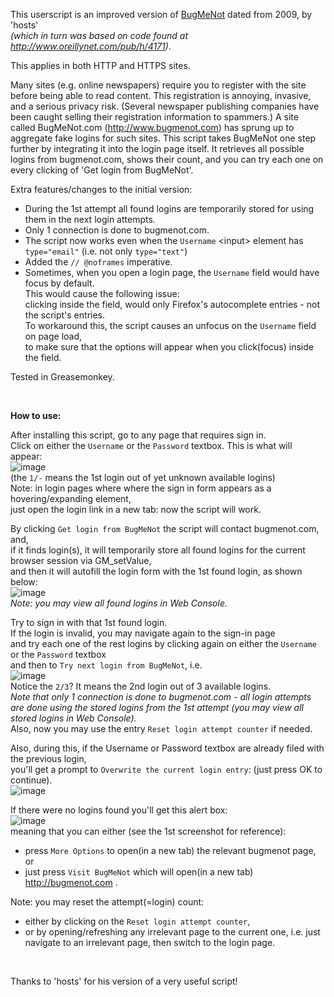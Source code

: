 This userscript is an improved version of [BugMeNot](http://userscripts-mirror.org/scripts/show/23074) dated from 2009, by 'hosts'   
_(which in turn was based on code found at http://www.oreillynet.com/pub/h/4171)_. 

This applies in both HTTP and HTTPS sites.  

Many sites (e.g. online newspapers) require you to register with the site before being able to read content. This registration is annoying, invasive, and a serious privacy risk. (Several newspaper publishing companies have been caught selling their registration information to spammers.) A site called BugMeNot.com (http://www.bugmenot.com) has sprung up to aggregate fake logins for such sites. This script takes BugMeNot one step further by integrating it into the login page itself.
It retrieves all possible logins from bugmenot.com, shows their count, and you can try each one on every clicking of 'Get login from BugMeNot'.

Extra features/changes to the initial version:
- During the 1st attempt all found logins are temporarily stored for using them in the next login attempts.
- Only 1 connection is done to bugmenot.com.
- The script now works even when the `Username` \<input> element has `type="email"` (i.e. not only `type="text"`)
- Added the `// @noframes` imperative.
- Sometimes, when you open a login page, the `Username` field would have focus by default.  
This would cause the following issue:  
clicking inside the field, would only Firefox's autocomplete entries - not the script's entries.  
To workaround this, the script causes an unfocus on the `Username` field on page load,  
to make sure that the options will appear when you click(focus) inside the field.  

Tested in Greasemonkey.

<br> 

**How to use:**  

After installing this script, go to any page that requires sign in.    
Click on either the `Username` or the `Password` textbox. This is what will appear:     
![image](https://i.imgur.com/bMyO0Un.jpg)   
(the `1/-` means the 1st login out of yet unknown available logins)  
Note: in login pages where where the sign in form appears as a hovering/expanding element,  
just open the login link in a new tab: now the script will work.

By clicking `Get login from BugMeNot` the script will contact bugmenot.com, and,  
if it finds login(s), it will temporarily store all found logins for the current browser session via GM_setValue,  
and then it will autofill the login form with the 1st found login, as shown below:  
![image](https://i.imgur.com/E7ccv8O.jpg)  
*Note: you may view all found logins in Web Console.*

Try to sign in with that 1st found login.  
If the login is invalid, you may navigate again to the sign-in page   
and try each one of the rest logins by clicking again on either the `Username` or the `Password` textbox  
and then to `Try next login from BugMeNot`, i.e.  
![image](https://i.imgur.com/pqZ0Rz7.jpg)  
Notice the `2/3`? It means the 2nd login out of 3 available logins.  
*Note that only 1 connection is done to bugmenot.com - all login attempts are done using the stored logins from the 1st attempt* *(you may view all stored logins in Web Console).*  
Also, now you may use the entry `Reset login attempt counter` if needed.

Also, during this, if the Username or Password textbox are already filed with the previous login,  
you'll get a prompt to `Overwrite the current login entry`: (just press OK to continue).  
![image](https://i.imgur.com/ismAlzx.jpg)


If there were no logins found you'll get this alert box:  
![image](https://i.imgur.com/ayDyxaR.jpg)  
meaning that you can either (see the 1st screenshot for reference): 
- press `More Options` to open(in a new tab) the relevant bugmenot page, or  
- just press `Visit BugMeNot` which will open(in a new tab) http://bugmenot.com .  

Note: you may reset the attempt(=login) count:
- either by clicking on the `Reset login attempt counter`, 
- or by opening/refreshing any irrelevant page to the current one,
i.e. just navigate to an irrelevant page, then switch to the login page.

<br>

Thanks to 'hosts' for his version of a very useful script!